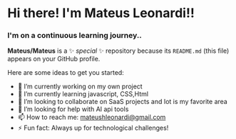 # Hi there! I'm Mateus Leonardi!!
###  I'm on a continuous learning journey..

**Mateus/Mateus** is a ✨ _special_ ✨ repository because its `README.md` (this file) appears on your GitHub profile.

Here are some ideas to get you started:

- 🔭 I’m currently working on my own project
- 🌱 I’m currently learning  javascript, CSS,Html
- 👯 I’m looking to collaborate on SaaS projects and Iot is my favorite area
- 🤔 I’m looking for help with AI api tools
- 📫 How to reach me: mateushleonardi@gmail.com
- ⚡ Fun fact: Always up for technological challenges!

